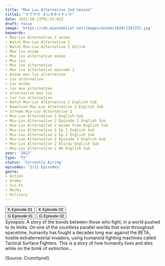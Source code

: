 ```yaml
---
title: "Muv Luv Alternative 2nd Season"
title2: "マブラヴ オルタネイティヴ"
date: 2022-10-13T01:27:02Z
draft: false
image: 'https://cdn.myanimelist.net/images/anime/1029/128722l.jpg'
keywords:
- Muv-Luv Alternative 2 anime
- Watch Muv-Luv Alternative 2
- Watch Muv-Luv Alternative 2 Online
- Muv luv anime
- Muv luv alternative anime
- Muv luv
- Muv luv alternative
- Muv luv alternative episode 1
- Anime muv luv alternative
- Luv alternative
- Luv anime
- luv muv alternative
- alternative muv luv
- luv luv alternative
- Watch Muv-Luv Alternative 2 English Sub
- Download Muv-Luv Alternative 2 English Sub
- Stream Muv-Luv Alternative 2
- Muv-Luv Alternative 2 English Sub
- Muv-Luv Alternative 2 Episode 1 English Sub
- Muv-Luv Alternative 2 Anime Free English Sub
- Muv-Luv Alternative 2 Ep 1 English Sub
- Muv-Luv Alternative 2 Ep 2 English Sub
- Muv-Luv Alternative 2 Episode 2 English Sub
- Muv-Luv Alternative 2 Bluray English Sub
- Muv-Luv Alternative 2 BD English Sub
year: '2022'
type: 'TV'
status: 'Currently Airing'
episodes: '2/12 Episodes'
genre:
- Action
- Drama
- Sci-Fi
- Mecha
- Military
---
```


<div class="d-g gg-10">
<div class="d-g gg-5 gtc-r ai-c">
<button onclick="window.open('?kwf=anime/MuvLuvAlternativeSS2/Muv-Luv Alternative 2nd Season - 01','_blank')">K Episode 01</button>
<button onclick="window.open('?kwf=anime/MuvLuvAlternativeSS2/Muv-Luv Alternative 2nd Season - 02','_blank')">K Episode 02</button>
</div>
<div class="d-g gg-5 gtc-r ai-c">
<button onclick="window.open('?gog=muv-luv-alternative-2nd-season-episode-1','_blank')">G Episode 01</button>
<button onclick="window.open('?gog=muv-luv-alternative-2nd-season-episode-2','_blank')">G Episode 02</button>
</div>
</div>
<div class="bc-1 p-5 d-g gg-5">Synopsis: A story of the bonds between those who fight, in a world pushed to its limits. On one of the countless parallel worlds that exist throughout spacetime, humanity has fought a decades long war against the BETA, hostile extraterrestrial invaders, using humanoid fighting machines called Tactical Surface Fighters. This is a story of how humanity lives and dies while on the brink of extinction...

(Source: Crunchyroll)
</div>